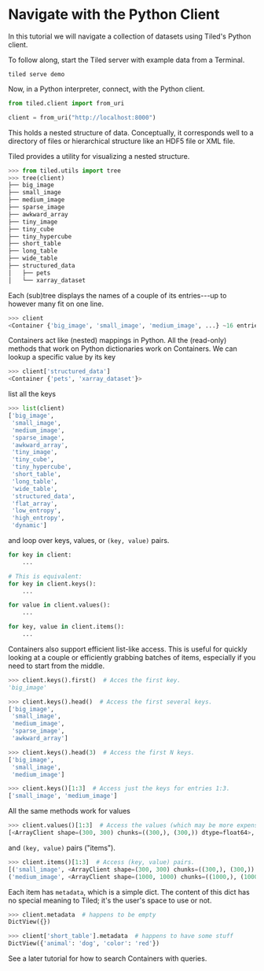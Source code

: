# Navigate with the Python Client

In this tutorial we will navigate a collection of datasets using Tiled's Python
client.

To follow along, start the Tiled server with example data from a Terminal.

```
tiled serve demo
```

Now, in a Python interpreter, connect, with the Python client.

```python
from tiled.client import from_uri

client = from_uri("http://localhost:8000")
```

This holds a nested structure of data. Conceptually, it corresponds well to
a directory of files or hierarchical structure like an HDF5 file or XML file.

Tiled provides a utility for visualizing a nested structure.

```python
>>> from tiled.utils import tree
>>> tree(client)
├── big_image
├── small_image
├── medium_image
├── sparse_image
├── awkward_array
├── tiny_image
├── tiny_cube
├── tiny_hypercube
├── short_table
├── long_table
├── wide_table
├── structured_data
│   ├── pets
│   └── xarray_dataset
```

Each (sub)tree displays the names of a couple of its entries---up to
however many fit on one line.


```python
>>> client
<Container {'big_image', 'small_image', 'medium_image', ...} ~16 entries>
```

Containers act like (nested) mappings in Python. All the (read-only) methods
that work on Python dictionaries work on Containers. We can lookup a specific
value by its key

```python
>>> client['structured_data']
<Container {'pets', 'xarray_dataset'}>
```

list all the keys

```python
>>> list(client)
['big_image',
 'small_image',
 'medium_image',
 'sparse_image',
 'awkward_array',
 'tiny_image',
 'tiny_cube',
 'tiny_hypercube',
 'short_table',
 'long_table',
 'wide_table',
 'structured_data',
 'flat_array',
 'low_entropy',
 'high_entropy',
 'dynamic']
```

and loop over keys, values, or ``(key, value)`` pairs.

```python
for key in client:
    ...

# This is equivalent:
for key in client.keys():
    ...

for value in client.values():
    ...

for key, value in client.items():
    ...
```

Containers also support efficient list-like access. This is useful for quickly
looking at a couple or efficiently grabbing batches of items, especially if you
need to start from the middle.

```python
>>> client.keys().first()  # Acces the first key.
'big_image'

>>> client.keys().head()  # Access the first several keys.
['big_image',
 'small_image',
 'medium_image',
 'sparse_image',
 'awkward_array']

>>> client.keys().head(3)  # Access the first N keys.
['big_image',
 'small_image',
 'medium_image']

>>> client.keys()[1:3]  # Access just the keys for entries 1:3.
['small_image', 'medium_image']
```

All the same methods work for values

```python
>>> client.values()[1:3]  # Access the values (which may be more expensive).
[<ArrayClient shape=(300, 300) chunks=((300,), (300,)) dtype=float64>, <ArrayClient shape=(1000, 1000) chunks=((1000,), (1000,)) dtype=float64>]
```

and `(key, value)` pairs ("items").

```python
>>> client.items()[1:3]  # Access (key, value) pairs.
[('small_image', <ArrayClient shape=(300, 300) chunks=((300,), (300,)) dtype=float64>),
('medium_image', <ArrayClient shape=(1000, 1000) chunks=((1000,), (1000,)) dtype=float64>)]
```

Each item has ``metadata``, which is a simple dict.
The content of this dict has no special meaning to Tiled; it's the user's
space to use or not.

```python
>>> client.metadata  # happens to be empty
DictView({})

>>> client['short_table'].metadata  # happens to have some stuff
DictView({'animal': 'dog', 'color': 'red'})
```

See a later tutorial for how to search Containers with queries.

